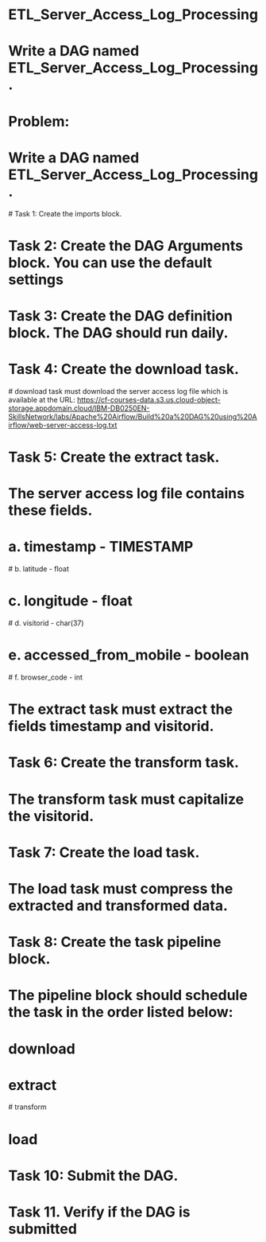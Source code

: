 # ETL_Server_Access_Log_Processing

# Write a DAG named ETL_Server_Access_Log_Processing.

# Problem:
# Write a DAG named ETL_Server_Access_Log_Processing.

# Task 1: Create the imports block.
# Task 2: Create the DAG Arguments block. You can use the default settings
# Task 3: Create the DAG definition block. The DAG should run daily.
# Task 4: Create the download task.
# download task must download the server access log file which is available at the URL: https://cf-courses-data.s3.us.cloud-object-storage.appdomain.cloud/IBM-DB0250EN-SkillsNetwork/labs/Apache%20Airflow/Build%20a%20DAG%20using%20Airflow/web-server-access-log.txt

# Task 5: Create the extract task.
# The server access log file contains these fields.

# a. timestamp - TIMESTAMP
# b. latitude - float
# c. longitude - float
# d. visitorid - char(37)
# e. accessed_from_mobile - boolean
# f. browser_code - int

# The extract task must extract the fields timestamp and visitorid.

# Task 6: Create the transform task.
# The transform task must capitalize the visitorid.

# Task 7: Create the load task.
# The load task must compress the extracted and transformed data.

# Task 8: Create the task pipeline block.
# The pipeline block should schedule the task in the order listed below:

# download
# extract
# transform
# load
# Task 10: Submit the DAG.
# Task 11. Verify if the DAG is submitted
